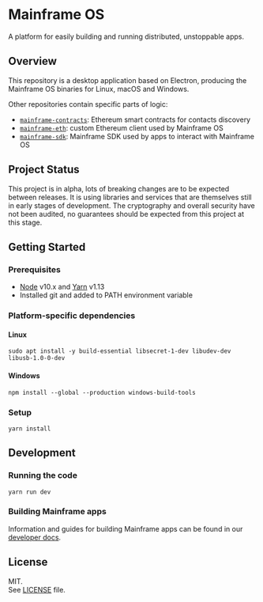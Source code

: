 # Mainframe OS

A platform for easily building and running distributed, unstoppable apps.

## Overview

This repository is a desktop application based on Electron, producing the Mainframe OS binaries for Linux, macOS and Windows.

Other repositories contain specific parts of logic:

- [`mainframe-contracts`](https://github.com/MainframeHQ/mainframe-contracts): Ethereum smart contracts for contacts discovery
- [`mainframe-eth`](https://github.com/MainframeHQ/mainframe-eth): custom Ethereum client used by Mainframe OS
- [`mainframe-sdk`](https://github.com/MainframeHQ/mainframe-sdk): Mainframe SDK used by apps to interact with Mainframe OS

## Project Status

This project is in alpha, lots of breaking changes are to be expected between releases. It is using libraries and services that are themselves still in early stages of development. The cryptography and overall security have not been audited, no guarantees should be expected from this project at this stage.

## Getting Started

### Prerequisites

- [Node](https://nodejs.org/en/) v10.x and [Yarn](https://yarnpkg.com/en/) v1.13
- Installed git and added to PATH environment variable

### Platform-specific dependencies

#### Linux

```
sudo apt install -y build-essential libsecret-1-dev libudev-dev libusb-1.0-0-dev
```

#### Windows

```
npm install --global --production windows-build-tools
```

### Setup

```
yarn install
```

## Development

### Running the code

```
yarn run dev
```

### Building Mainframe apps

Information and guides for building Mainframe apps can be found in our [developer docs](https://docs.mainframeos.com/docs/build-dapps).

## License

MIT.\
See [LICENSE](LICENSE) file.
